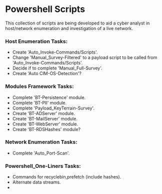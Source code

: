 # Powershell Scripts

This collection of scripts are being developed to aid a cyber analyst in host/network enumeration and investigation of a live network.

### **Host Enumeration Tasks:**
- Create 'Auto_Invoke-Commands/Scripts'.
- Change 'Manual_Survey-Filtered' to a payload script to be called from 'Auto_Invoke-Commands/Scripts'.
- Decide if to complete 'Manual_Full-Survey'.
- Create 'Auto CIM-OS-Detection'?

### **Modules Framework Tasks:**
- Complete 'BT-Persistence' module.
- Complete 'BT-PII' module.
- Complete 'Payload_KeyTerrain-Survey'.
- Create 'BT-ADServer' module.
- Create 'BT-MailServer' module.
- Create 'BT-WebServer' module.
- Create 'BT-RDSHashes' module?

### **Network Enumeration Tasks:**
- Complete 'Auto_Port-Scan'.

### **Powershell_One-Liners Tasks:**
- Commands for recyclebin,prefetch (include hashes).
- Alternate data streams.
- 